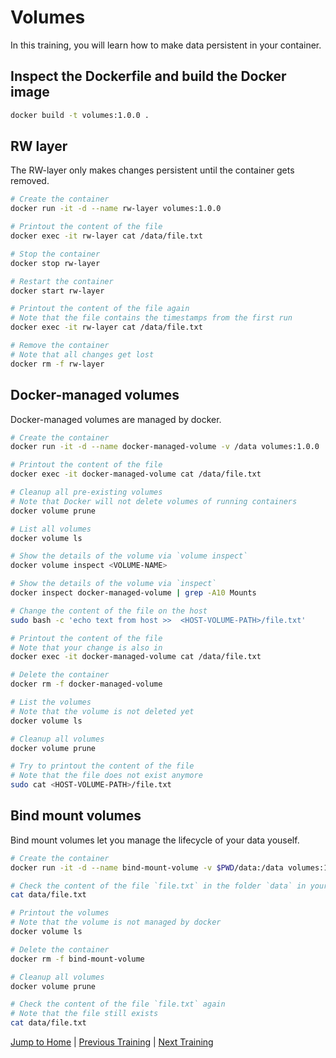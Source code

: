 # Volumes

In this training, you will learn how to make data persistent in your container.

## Inspect the Dockerfile and build the Docker image

```bash
docker build -t volumes:1.0.0 .
```

## RW layer

The RW-layer only makes changes persistent until the container gets removed.

```bash
# Create the container
docker run -it -d --name rw-layer volumes:1.0.0

# Printout the content of the file
docker exec -it rw-layer cat /data/file.txt

# Stop the container
docker stop rw-layer

# Restart the container
docker start rw-layer

# Printout the content of the file again
# Note that the file contains the timestamps from the first run
docker exec -it rw-layer cat /data/file.txt

# Remove the container
# Note that all changes get lost
docker rm -f rw-layer
```

## Docker-managed volumes

Docker-managed volumes are managed by docker.

```bash
# Create the container
docker run -it -d --name docker-managed-volume -v /data volumes:1.0.0

# Printout the content of the file
docker exec -it docker-managed-volume cat /data/file.txt

# Cleanup all pre-existing volumes
# Note that Docker will not delete volumes of running containers
docker volume prune

# List all volumes
docker volume ls

# Show the details of the volume via `volume inspect`
docker volume inspect <VOLUME-NAME>

# Show the details of the volume via `inspect`
docker inspect docker-managed-volume | grep -A10 Mounts

# Change the content of the file on the host
sudo bash -c 'echo text from host >>  <HOST-VOLUME-PATH>/file.txt'

# Printout the content of the file
# Note that your change is also in
docker exec -it docker-managed-volume cat /data/file.txt

# Delete the container
docker rm -f docker-managed-volume 

# List the volumes
# Note that the volume is not deleted yet
docker volume ls

# Cleanup all volumes
docker volume prune

# Try to printout the content of the file
# Note that the file does not exist anymore
sudo cat <HOST-VOLUME-PATH>/file.txt
```

## Bind mount volumes

Bind mount volumes let you manage the lifecycle of your data youself.

```bash
# Create the container
docker run -it -d --name bind-mount-volume -v $PWD/data:/data volumes:1.0.0

# Check the content of the file `file.txt` in the folder `data` in your current directory
cat data/file.txt

# Printout the volumes
# Note that the volume is not managed by docker
docker volume ls

# Delete the container
docker rm -f bind-mount-volume

# Cleanup all volumes
docker volume prune

# Check the content of the file `file.txt` again
# Note that the file still exists 
cat data/file.txt
```

[Jump to Home](../README.md) | [Previous Training](../16_networking/README.md) | [Next Training](../18_docker-compose/README.md)